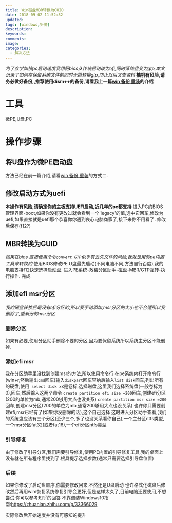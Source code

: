 ```yaml
---
title: Win磁盘MBR转换为GUID
date: 2018-09-02 11:52:32
updated:
tags: [windows,折腾]
description:
keywords:
comments:
image:
categories:
  - 解决方法
---
```

*为了玄学加快pc启动速度我想把bios从传统启动改为efi,同时系统盘变为gtp,本文记录了如何在保留系统文件的同时无损转换gtp,防止以后又查资料*
**搞机有风险,请务必做好备份,,推荐使用dism++的备份,请看我上一篇[win 备份 重装](https://e1sewhere.github.io/2018/09/01/WIN-%E5%A4%87%E4%BB%BD-%E9%87%8D%E8%A3%85/)的介绍**
<!--more-->
# 工具 #
微PE,U盘,PC
# 操作步骤 #
## 将U盘作为微PE启动盘 ##
方法已经在前一篇介绍,请看[win 备份 重装](https://e1sewhere.github.io/2018/09/01/WIN-%E5%A4%87%E4%BB%BD-%E9%87%8D%E8%A3%85/)的方式二.

## 修改启动方式为uefi ##
**本操作有风险,请确定你的主板支持UEFI启动,近几年的pc都支持**
进入PC的BIOS管理界面-boot,如果你没有更改过就会看到一个'legacy'的值,选中它回车,修改为uefi,如果直接就是uefi那个恭喜你你遇到良心电脑商家了,接下来你不用看了.
修改后保存(f12?)

## MBR转换为GUID ##
*如果在bios 直接使用命令` convert GTP `似乎有丢失文件的风险,我就是用的pe内置工具来转换的*
使用BIOS修改PE U盘最先启动(不同电脑不同,方法自行百度),我的电脑支持f12快速选择启动盘.
进入PE系统-敖梅分区助手-磁盘-MBR/GTP互转-执行操作.
完成
## 添加efi msr分区 ##
*我的磁盘转换后是没有efi分区的,所以要手动添加,msr分区的大小也不合适所以我删除了,重新分的msr分区*
### 删除分区 ###
如果有必要,使用分区助手删除不要的分区,因为要保留系统所以系统主分区不能删掉.
### 添加efi msr ###
我在分区助手里没找到创建msr的方法,所以使用命令行
在pe系统内打开命令行(win+r,然后输出` cmd `回车)输入` diskpart `回车容纳后输入` list disk `回车,列出所有的硬盘;使用` select disk x`x是卷标,选择磁盘,这里我们选择系统盘(一般卷标为0),回车;然后输入这两个命令
` create partition efi size =200 `回车,创建efi分区(200的单位为mb,通常200够用大点也没关系)
` create partition msr size =200 `回车,创建msr分区(200的单位为mb,通常200够用大点也没关系)
也许你只需要创建efi,msr已经有了(如果你没删除的话),这个自己选择
这时进入分区助手查看,我们的系统盘应该有三个分区(至少三个,多了也没关系看你自己),一个主分区ntfs类型,一个msr分区fat32(或者fat16),一个efi分区ntfs类型
### 引导修复 ###
由于修改了引导分区,我们需要引导修复,使用PE内置的引导修复工具,我的桌面上没有就在所有程序里找到了.根具提示选择参数(通常只需要选择引导盘位置)
### 后续 ###
如果你修改了启动盘顺序,你需要修改回来,不然还是U盘启动
也许格式化磁盘后修改然后再用wim恢复系统修复引导会更好,但是这样太久了,目前电脑还要使用,不想尝试.你可以参考知乎的回答
不靠谱装Windows10指南:https://zhuanlan.zhihu.com/p/33366029

实际修改后开始速度并没有可感知的提升